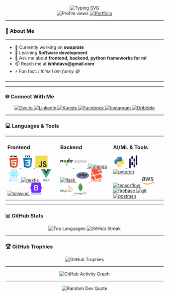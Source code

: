 <div align="center">
  <img src="https://readme-typing-svg.herokuapp.com?font=Fira+Code&size=35&pause=1000&color=6366F1&background=0D1117&center=true&vCenter=true&width=500&lines=Hi+%F0%9F%91%8B%2C+I'm+David+ISHIMWE;Full-Stack+Developer;AI+%26+ML+Practitioner;From+Rwanda+%F0%9F%87%B7%F0%9F%87%BC" alt="Typing SVG" />
</div>

<div align="center">
  <img src="https://komarev.com/ghpvc/?username=ishdav&style=for-the-badge&color=6366F1" alt="Profile views" />
  <a href="https://davdev.netlify.app">
    <img src="https://img.shields.io/badge/Portfolio-davdev.netlify.app-6366F1?style=for-the-badge&logo=vercel&logoColor=white" alt="Portfolio" />
  </a>
</div>

---

### 🚀 About Me
<div align="center">
  <table>
    <tr>
      <td width="50%" valign="top">
        <ul>
          <li>🔭 Currently working on <strong>swaprate</strong></li>
          <li>🌱 Learning <strong>Software development</strong></li>
          <li>💬 Ask me about <strong>frontend, backend, python frameworks for ml</strong></li>
          <li>📫 Reach me at <strong>ishhdavv@gmail.com</strong></li>
          <li>⚡ Fun fact: <em>I think I am funny 😄</em></li>
        </ul>
      </td>
    </tr>
  </table>
</div>

---

### 🌐 Connect With Me
<div align="center">
  <a href="https://dev.to/dev.to/ishdav" target="_blank">
    <img src="https://img.shields.io/badge/DEV.TO-%230A0A0A.svg?style=for-the-badge&logo=dev.to&logoColor=white" alt="Dev.to" />
  </a>
  <a href="https://linkedin.com/in/david ishimwe" target="_blank">
    <img src="https://img.shields.io/badge/LinkedIn-%230077B5.svg?style=for-the-badge&logo=linkedin&logoColor=white" alt="LinkedIn" />
  </a>
  <a href="https://kaggle.com/ishdav" target="_blank">
    <img src="https://img.shields.io/badge/Kaggle-%2344BAE8.svg?style=for-the-badge&logo=kaggle&logoColor=white" alt="Kaggle" />
  </a>
  <a href="https://fb.com/ishdav" target="_blank">
    <img src="https://img.shields.io/badge/Facebook-%231877F2.svg?style=for-the-badge&logo=facebook&logoColor=white" alt="Facebook" />
  </a>
  <a href="https://instagram.com/ishdav" target="_blank">
    <img src="https://img.shields.io/badge/Instagram-%23E4405F.svg?style=for-the-badge&logo=instagram&logoColor=white" alt="Instagram" />
  </a>
  <a href="https://dribbble.com/david ishimwe" target="_blank">
    <img src="https://img.shields.io/badge/Dribbble-%23EA4C89.svg?style=for-the-badge&logo=dribbble&logoColor=white" alt="Dribbble" />
  </a>
</div>

---

### 💻 Languages & Tools
<div align="center">
  <table>
    <tr>
      <td valign="top" width="33%">
        <h3>Frontend</h3>
        <a href="https://www.w3.org/html/" target="_blank"> <img src="https://raw.githubusercontent.com/devicons/devicon/master/icons/html5/html5-original-wordmark.svg" alt="html5" width="40" height="40"/> </a>
        <a href="https://www.w3schools.com/css/" target="_blank"> <img src="https://raw.githubusercontent.com/devicons/devicon/master/icons/css3/css3-original-wordmark.svg" alt="css3" width="40" height="40"/> </a>
        <a href="https://developer.mozilla.org/en-US/docs/Web/JavaScript" target="_blank"> <img src="https://raw.githubusercontent.com/devicons/devicon/master/icons/javascript/javascript-original.svg" alt="javascript" width="40" height="40"/> </a>
        <a href="https://reactjs.org/" target="_blank"> <img src="https://raw.githubusercontent.com/devicons/devicon/master/icons/react/react-original-wordmark.svg" alt="react" width="40" height="40"/> </a>
        <a href="https://nextjs.org/" target="_blank"> <img src="https://cdn.worldvectorlogo.com/logos/nextjs-2.svg" alt="nextjs" width="40" height="40"/> </a>
        <a href="https://vuejs.org/" target="_blank"> <img src="https://raw.githubusercontent.com/devicons/devicon/master/icons/vuejs/vuejs-original-wordmark.svg" alt="vuejs" width="40" height="40"/> </a>
        <a href="https://tailwindcss.com/" target="_blank"> <img src="https://www.vectorlogo.zone/logos/tailwindcss/tailwindcss-icon.svg" alt="tailwind" width="40" height="40"/> </a>
        <a href="https://getbootstrap.com" target="_blank"> <img src="https://raw.githubusercontent.com/devicons/devicon/master/icons/bootstrap/bootstrap-plain-wordmark.svg" alt="bootstrap" width="40" height="40"/> </a>
      </td>
      <td valign="top" width="33%">
        <h3>Backend</h3>
        <a href="https://nodejs.org" target="_blank"> <img src="https://raw.githubusercontent.com/devicons/devicon/master/icons/nodejs/nodejs-original-wordmark.svg" alt="nodejs" width="40" height="40"/> </a>
        <a href="https://expressjs.com" target="_blank"> <img src="https://raw.githubusercontent.com/devicons/devicon/master/icons/express/express-original-wordmark.svg" alt="express" width="40" height="40"/> </a>
        <a href="https://www.djangoproject.com/" target="_blank"> <img src="https://cdn.worldvectorlogo.com/logos/django.svg" alt="django" width="40" height="40"/> </a>
        <a href="https://flask.palletsprojects.com/" target="_blank"> <img src="https://www.vectorlogo.zone/logos/pocoo_flask/pocoo_flask-icon.svg" alt="flask" width="40" height="40"/> </a>
        <a href="https://www.php.net" target="_blank"> <img src="https://raw.githubusercontent.com/devicons/devicon/master/icons/php/php-original.svg" alt="php" width="40" height="40"/> </a>
        <a href="https://laravel.com/" target="_blank"> <img src="https://raw.githubusercontent.com/devicons/devicon/master/icons/laravel/laravel-plain-wordmark.svg" alt="laravel" width="40" height="40"/> </a>
        <a href="https://www.mysql.com/" target="_blank"> <img src="https://raw.githubusercontent.com/devicons/devicon/master/icons/mysql/mysql-original-wordmark.svg" alt="mysql" width="40" height="40"/> </a>
        <a href="https://www.mongodb.com/" target="_blank"> <img src="https://raw.githubusercontent.com/devicons/devicon/master/icons/mongodb/mongodb-original-wordmark.svg" alt="mongodb" width="40" height="40"/> </a>
      </td>
      <td valign="top" width="33%">
        <h3>AI/ML & Tools</h3>
        <a href="https://www.python.org" target="_blank"> <img src="https://raw.githubusercontent.com/devicons/devicon/master/icons/python/python-original.svg" alt="python" width="40" height="40"/> </a>
        <a href="https://pandas.pydata.org/" target="_blank"> <img src="https://raw.githubusercontent.com/devicons/devicon/2ae2a900d2f041da66e950e4d48052658d850630/icons/pandas/pandas-original.svg" alt="pandas" width="40" height="40"/> </a>
        <a href="https://pytorch.org/" target="_blank"> <img src="https://www.vectorlogo.zone/logos/pytorch/pytorch-icon.svg" alt="pytorch" width="40" height="40"/> </a>
        <a href="https://www.tensorflow.org" target="_blank"> <img src="https://www.vectorlogo.zone/logos/tensorflow/tensorflow-icon.svg" alt="tensorflow" width="40" height="40"/> </a>
        <a href="https://aws.amazon.com" target="_blank"> <img src="https://raw.githubusercontent.com/devicons/devicon/master/icons/amazonwebservices/amazonwebservices-original-wordmark.svg" alt="aws" width="40" height="40"/> </a>
        <a href="https://firebase.google.com/" target="_blank"> <img src="https://www.vectorlogo.zone/logos/firebase/firebase-icon.svg" alt="firebase" width="40" height="40"/> </a>
        <a href="https://git-scm.com/" target="_blank"> <img src="https://www.vectorlogo.zone/logos/git-scm/git-scm-icon.svg" alt="git" width="40" height="40"/> </a>
        <a href="https://postman.com" target="_blank"> <img src="https://www.vectorlogo.zone/logos/getpostman/getpostman-icon.svg" alt="postman" width="40" height="40"/> </a>
      </td>
    </tr>
  </table>
</div>

---

### 📊 GitHub Stats
<div align="center">
  <img src="https://github-readme-stats.vercel.app/api/top-langs?username=ishdav&show_icons=true&locale=en&layout=compact&theme=radical&hide_border=true&bg_color=0D1117" alt="Top Languages" />
  <img src="https://github-readme-streak-stats.herokuapp.com/?user=ishdav&theme=radical&hide_border=true&background=0D1117" alt="GitHub Streak" />
</div>

---

### 🏆 GitHub Trophies
<div align="center">
  <img src="https://github-profile-trophy.vercel.app/?username=ishdav&theme=radical&no-frame=true&no-bg=true&margin-w=4" alt="GitHub Trophies" />
</div>

---

<div align="center">
  <img src="https://github-readme-activity-graph.cyclic.app/graph?username=ishdav&theme=radical&hide_border=true&area=true" alt="GitHub Activity Graph" />
</div>

---

<div align="center">
  <img src="https://quotes-github-readme.vercel.app/api?type=horizontal&theme=radical" alt="Random Dev Quote" />
</div>
